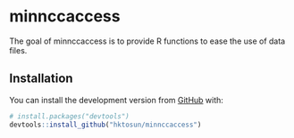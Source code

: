 
<!-- README.md is generated from README.Rmd. Please edit that file -->

# minnccaccess

<!-- badges: start -->
<!-- badges: end -->

The goal of minnccaccess is to provide R functions to ease the use of
data files.

## Installation

You can install the development version from
[GitHub](https://github.com/) with:

``` r
# install.packages("devtools")
devtools::install_github("hktosun/minnccaccess")
```
